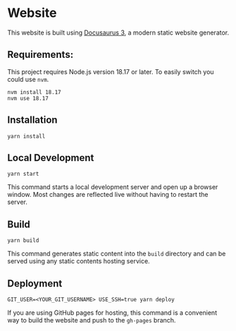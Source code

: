 # Website

This website is built using [Docusaurus 3](https://docusaurus.io/), a modern static website generator.

## Requirements:
This project requires Node.js version 18.17 or later.
To easily switch you could use `nvm`.
```console
nvm install 18.17
nvm use 18.17
```

## Installation

```console
yarn install
```

## Local Development

```console
yarn start
```

This command starts a local development server and open up a browser window. Most changes are reflected live without having to restart the server.

## Build

```console
yarn build
```

This command generates static content into the `build` directory and can be served using any static contents hosting service.

## Deployment

```console
GIT_USER=<YOUR_GIT_USERNAME> USE_SSH=true yarn deploy
```

If you are using GitHub pages for hosting, this command is a convenient way to build the website and push to the `gh-pages` branch.
